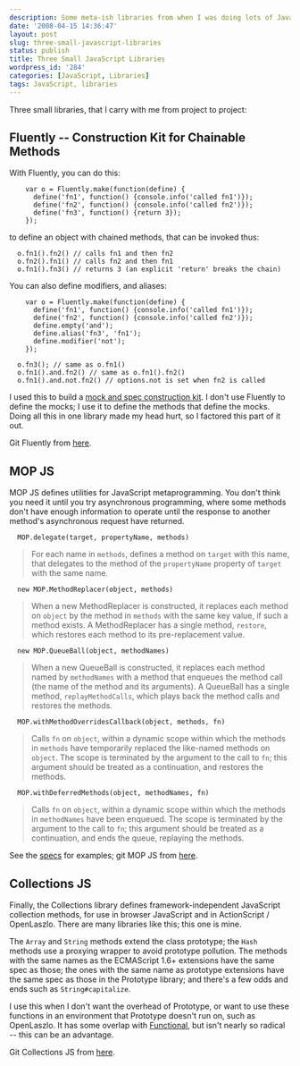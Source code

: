 ```yaml
---
description: Some meta-ish libraries from when I was doing lots of JavaScript
date: '2008-04-15 14:36:47'
layout: post
slug: three-small-javascript-libraries
status: publish
title: Three Small JavaScript Libraries
wordpress_id: '284'
categories: [JavaScript, Libraries]
tags: JavaScript, libraries
---
```


Three small libraries, that I carry with me from project to project:

<!-- more -->

## Fluently -- Construction Kit for Chainable Methods

With Fluently, you can do this:

        var o = Fluently.make(function(define) {
          define('fn1', function() {console.info('called fn1')});
          define('fn2', function() {console.info('called fn2')});
          define('fn3', function() {return 3});
        });

to define an object with chained methods, that can be invoked thus:

      o.fn1().fn2() // calls fn1 and then fn2
      o.fn2().fn1() // calls fn2 and then fn1
      o.fn1().fn3() // returns 3 (an explicit 'return' breaks the chain)

You can also define modifiers, and aliases:

        var o = Fluently.make(function(define) {
          define('fn1', function() {console.info('called fn1')});
          define('fn2', function() {console.info('called fn2')});
          define.empty('and');
          define.alias('fn3', 'fn1');
          define.modifier('not');
        });

      o.fn3(); // same as o.fn1()
      o.fn1().and.fn2() // same as o.fn1().fn2()
      o.fn1().and.not.fn2() // options.not is set when fn2 is called

I used this to build a [mock and spec construction kit](http://github.com/osteele/lztestkit).  I don't use Fluently to define the mocks; I use it to define the methods that define the mocks.  Doing all this in one library made my head hurt, so I factored this part of it out.

Git Fluently from [here](http://github.com/osteele/fluently).

## MOP JS

MOP JS defines utilities for JavaScript metaprogramming.  You don't think you need it until you try asynchronous programming, where some methods don't have enough information to operate until the response to another method's asynchronous request have returned.

      MOP.delegate(target, propertyName, methods)

> For each name in `methods`, defines a method on `target` with this
name, that delegates to the method of the `propertyName` property
of `target` with the same name.

      new MOP.MethodReplacer(object, methods)

> When a new MethodReplacer is constructed, it replaces each method
on `object` by the method in `methods` with the same key value, if
such a method exists.  A MethodReplacer has a single method,
`restore`, which restores each method to its pre-replacement
value.

      new MOP.QueueBall(object, methodNames)

> When a new QueueBall is constructed, it replaces each method named
by `methodNames` with a method that enqueues the method call (the
name of the method and its arguments).  A QueueBall has a single
method, `replayMethodCalls`, which plays back the method calls and
restores the methods.

      MOP.withMethodOverridesCallback(object, methods, fn)

> Calls `fn` on `object`, within a dynamic scope within which the
methods in `methods` have temporarily replaced the like-named
methods on `object`.  The scope is terminated by the argument to
the call to `fn`; this argument should be treated as a
continuation, and restores the methods.

      MOP.withDeferredMethods(object, methodNames, fn)

> Calls `fn` on `object`, within a dynamic scope within which the
methods in `methodNames` have been enqueued.  The scope is
terminated by the argument to the call to `fn`; this argument
should be treated as a continuation, and ends the queue, replaying
the methods.

See the [specs](http://github.com/osteele/mop-js/tree/master/specs/mop-specs.js) for examples; git MOP JS from [here](http://github.com/osteele/mop-js).

## Collections JS

Finally, the Collections library defines framework-independent JavaScript collection methods, for use in browser JavaScript and in ActionScript / OpenLaszlo.  There are many libraries like this; this one is mine.

The `Array` and `String` methods extend the class prototype; the `Hash` methods use a proxying wrapper to avoid prototype pollution.  The methods with the same names as the ECMAScript 1.6+ extensions have the same spec as those; the ones with the same name as prototype extensions have the same spec as those in the Prototype library; and there's a few odds and ends such as `String#capitalize`.

I use this when I don't want the overhead of Prototype, or want to use these functions in an environment that Prototype doesn't run on, such as OpenLaszlo.  It has some overlap with [Functional](http://osteele.com/sources/javascript/functional/), but isn't nearly so radical -- this can be an advantage.

Git Collections JS from [here](http://github.com/osteele/collections-js).

